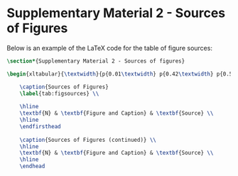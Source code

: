 # Supplementary Material 2 - Sources of Figures

Below is an example of the LaTeX code for the table of figure sources:

```latex
\section*{Supplementary Material 2 - Sources of figures}

\begin{xltabular}{\textwidth}{p{0.01\textwidth} p{0.42\textwidth} p{0.50\textwidth}} % adjust widths manually

    \caption{Sources of Figures} 
    \label{tab:figsources} \\
    
    \hline
    \textbf{N} & \textbf{Figure and Caption} & \textbf{Source} \\
    \hline
    \endfirsthead
    
    \caption{Sources of Figures (continued)} \\
    \hline
    \textbf{N} & \textbf{Figure and Caption} & \textbf{Source} \\
    \hline
    \endhead

